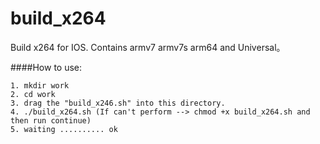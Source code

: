 build_x264
==========

Build x264 for IOS. Contains  armv7  armv7s  arm64 and Universal。

####How to use:
```
1. mkdir work
2. cd work
3. drag the "build_x246.sh" into this directory.
4. ./build_x264.sh (If can't perform --> chmod +x build_x264.sh and then run continue)
5. waiting .......... ok
 ```
